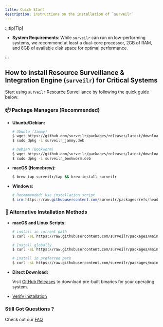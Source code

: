```yaml
---
title: Quick Start
description: instructions on the installation of `surveilr`
---
```


:::tip[Tip]

- **System Requirements**: While `surveilr` can run on low-performing systems,
  we recommend at least a dual-core processor, 2GB of RAM, and 8GB of available
  disk space for optimal performance.

:::

## How to install Resource Surveillance & Integration Engine (`surveilr`) for Critical Systems

Start using `surveilr` Resource Surveillance by following the quick guide below:

### 📦 Package Managers (Recommended)

- **Ubuntu/Debian:**

  ```bash
  # Ubuntu (Jammy)
  $ wget https://github.com/surveilr/packages/releases/latest/download/surveilr_jammy.deb
  $ sudo dpkg -i surveilr_jammy.deb

  # Debian (Bookworm)
  $ wget https://github.com/surveilr/packages/releases/latest/download/surveilr_bookworm.deb
  $ sudo dpkg -i surveilr_bookworm.deb
  ```

- **macOS (Homebrew):**

  ```bash
  $ brew tap surveilr/tap && brew install surveilr
  ```

- **Windows:**

  ```powershell
  # Recommended: Use installation script
  $ irm https://raw.githubusercontent.com/surveilr/packages/refs/heads/main/scripts/install.ps1 | iex
  ```

### 📜 Alternative Installation Methods

- **macOS and Linux Scripts:**

  ```bash
  # install in current path
  $ curl -sL https://raw.githubusercontent.com/surveilr/packages/main/scripts/install.sh | bash

  # Install globally
  $ curl -sL https://raw.githubusercontent.com/surveilr/packages/main/scripts/install.sh | SURVEILR_HOME="$HOME/bin" bash

  # install in preferred path
  $ curl -sL https://raw.githubusercontent.com/surveilr/packages/main/scripts/install.sh | SURVEILR_HOME="/path/to/directory" bash
  ```

- **Direct Download:**

  Visit [GitHub Releases](https://github.com/surveilr/packages/releases) to download pre-built binaries for your operating system.

- [Verify installation](/docs/core/installation#verify-installation)

### Still Got Questions ?

Check out our [FAQ](https://www.surveilr.com/#faqs)
